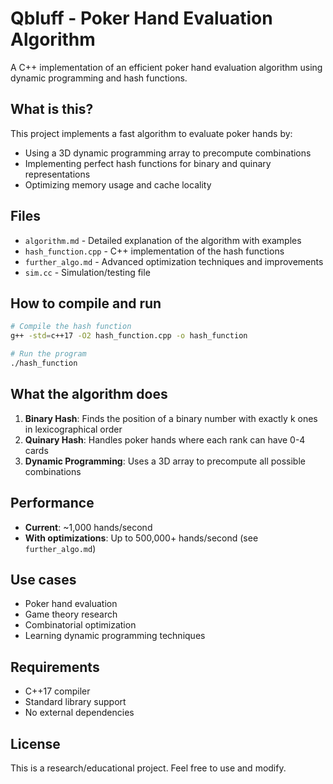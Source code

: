 # Qbluff - Poker Hand Evaluation Algorithm

A C++ implementation of an efficient poker hand evaluation algorithm using dynamic programming and hash functions.

## What is this?

This project implements a fast algorithm to evaluate poker hands by:

- Using a 3D dynamic programming array to precompute combinations
- Implementing perfect hash functions for binary and quinary representations
- Optimizing memory usage and cache locality

## Files

- `algorithm.md` - Detailed explanation of the algorithm with examples
- `hash_function.cpp` - C++ implementation of the hash functions
- `further_algo.md` - Advanced optimization techniques and improvements
- `sim.cc` - Simulation/testing file

## How to compile and run

```bash
# Compile the hash function
g++ -std=c++17 -O2 hash_function.cpp -o hash_function

# Run the program
./hash_function
```

## What the algorithm does

1. **Binary Hash**: Finds the position of a binary number with exactly k ones in lexicographical order
2. **Quinary Hash**: Handles poker hands where each rank can have 0-4 cards
3. **Dynamic Programming**: Uses a 3D array to precompute all possible combinations

## Performance

- **Current**: ~1,000 hands/second
- **With optimizations**: Up to 500,000+ hands/second (see `further_algo.md`)

## Use cases

- Poker hand evaluation
- Game theory research
- Combinatorial optimization
- Learning dynamic programming techniques

## Requirements

- C++17 compiler
- Standard library support
- No external dependencies

## License

This is a research/educational project. Feel free to use and modify.
